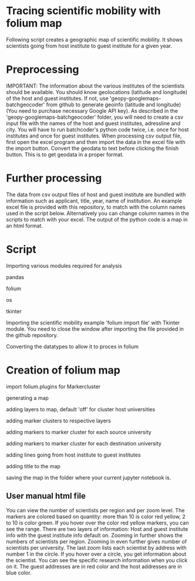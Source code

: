 # Tracing scientific mobility with folium map

Following script creates a geographic map of scientific mobility. It shows scientists going from host institute to guest institute for a given year.

# Preprocessing

IMPORTANT: The information about the various institutes of the scientists should be available. You should know geolocations (latitude and longitude) of the host and guest institutes. If not, use 'geopy-googlemaps-batchgeocoder' from github to generate geoinfo (latitude and longitude) (You need to purchase necessary Google API key). As described in the 'geopy-googlemaps-batchgeocoder' folder, you will need to create a csv input file with the names of the host and guest institutes, adressline and city. You will have to run batchcoder's python code twice, i.e. once for host institutes and once for guest institutes. When processing csv output file, first open the excel program and then import the data in the excel file with the import button. Convert the geodata to text before clicking the finish button. This is to get geodata in a proper format.

# Further processing

The data from csv output files of host and guest institute are bundled with information such as applicant, title, year, name of institution. An example excel file is provided with this repository, to match with the column names used in the script below. Alternatively you can change column names in the scripts to match with your excel. The output of the python code is a map in an html format.

# Script
Importing various modules required for analysis

  pandas
  
  folium
  
  os
  
  tkinter

Importing the scientific mobility example 'folium import file' with Tkinter module. You need to close the window after importing the file provided in the github repository.

Converting the datatypes to allow it to proces in folium

# Creation of folium map

import folium.plugins for Markercluster

generating a map

adding layers to map, default 'off' for cluster host universities

adding marker clusters to respective layers

adding markers to marker cluster for each source university

adding markers to marker cluster for each destination university

adding lines going from host institute to guest institutes

adding title to the map

saving the map in the folder where your current jupyter notebook is.

## User manual html file
You can view the number of scientists per region and per zoom level. The markers are colored based on quantity: more than 10 is color red yellow, 2 to 10 is color green. If you hover over the color red yellow markers, you can see the range. There are two layers of information: Host and guest institute info with the guest institute info default on. Zooming in further shows the numbers of scientists per region. Zooming in even further gives number of scientists per university. The last zoom lists each scientist by address with number 1 in the circle. If you hover over a circle, you get information about the scientist. You can see the specific research information when you click on it. The guest addresses are in red color and the host addresses are in blue color.

